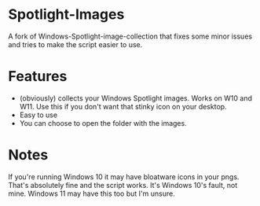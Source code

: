 # Spotlight-Images
A fork of Windows-Spotlight-image-collection that fixes some minor issues and tries to make the script easier to use.
# Features
- (obviously) collects your Windows Spotlight images. Works on W10 and W11. Use this if you don't want that stinky icon on your desktop.
- Easy to use
- You can choose to open the folder with the images.
# Notes
If you're running Windows 10 it may have bloatware icons in your pngs. That's absolutely fine and the script works. It's Windows 10's fault, not mine.
Windows 11 may have this too but I'm unsure.
